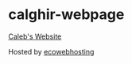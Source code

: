 # calghir-webpage

[Caleb's Website](calghir-com.stackstaging.com)

Hosted by <u>[ecowebhosting](https://www.ecowebhosting.co.uk/)</u>
